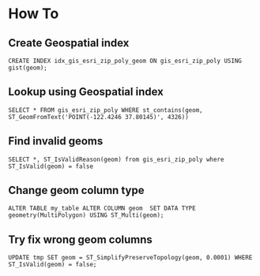 # How To

## Create Geospatial index

```
CREATE INDEX idx_gis_esri_zip_poly_geom ON gis_esri_zip_poly USING gist(geom);
```

## Lookup using Geospatial index

```
SELECT * FROM gis_esri_zip_poly WHERE st_contains(geom, ST_GeomFromText('POINT(-122.4246 37.80145)', 4326))
```

## Find invalid geoms

```
SELECT *, ST_IsValidReason(geom) from gis_esri_zip_poly where ST_IsValid(geom) = false
```

## Change geom column type

```
ALTER TABLE my_table ALTER COLUMN geom  SET DATA TYPE geometry(MultiPolygon) USING ST_Multi(geom);
```

## Try fix wrong geom columns

```
UPDATE tmp SET geom = ST_SimplifyPreserveTopology(geom, 0.0001) WHERE ST_IsValid(geom) = false;
```
